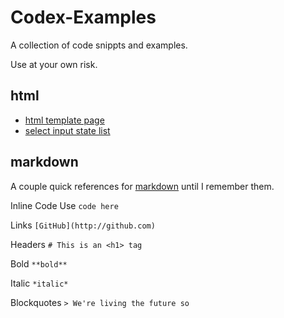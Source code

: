 # Codex-Examples
A collection of code snippts and examples.

Use at your own risk.

## html

- [html template page](https://github.com/codexfocus/Codex-Examples/blob/master/html/html-template.md)
- [select input state list](https://github.com/codexfocus/Codex-Examples/blob/master/html/select%20state%20abbreviations.md)

## markdown

A couple quick references for [markdown](https://guides.github.com/features/mastering-markdown/) until I remember them.

Inline Code Use ``code here``

Links `[GitHub](http://github.com)`

Headers `# This is an <h1> tag`

Bold `**bold**`

Italic `*italic*`

Blockquotes
`> We're living the future so`



